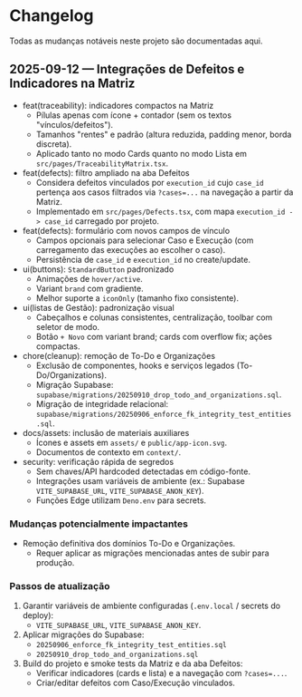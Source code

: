 # Changelog

Todas as mudanças notáveis neste projeto são documentadas aqui.

## 2025-09-12 — Integrações de Defeitos e Indicadores na Matriz

- feat(traceability): indicadores compactos na Matriz
  - Pílulas apenas com ícone + contador (sem os textos "vínculos/defeitos").
  - Tamanhos "rentes" e padrão (altura reduzida, padding menor, borda discreta).
  - Aplicado tanto no modo Cards quanto no modo Lista em `src/pages/TraceabilityMatrix.tsx`.
- feat(defects): filtro ampliado na aba Defeitos
  - Considera defeitos vinculados por `execution_id` cujo `case_id` pertença aos casos filtrados via `?cases=...` na navegação a partir da Matriz.
  - Implementado em `src/pages/Defects.tsx`, com mapa `execution_id -> case_id` carregado por projeto.
- feat(defects): formulário com novos campos de vínculo
  - Campos opcionais para selecionar Caso e Execução (com carregamento das execuções ao escolher o caso).
  - Persistência de `case_id` e `execution_id` no create/update.
- ui(buttons): `StandardButton` padronizado
  - Animações de `hover/active`.
  - Variant `brand` com gradiente.
  - Melhor suporte a `iconOnly` (tamanho fixo consistente).
- ui(listas de Gestão): padronização visual
  - Cabeçalhos e colunas consistentes, centralização, toolbar com seletor de modo.
  - Botão `+ Novo` com variant brand; cards com overflow fix; ações compactas.
- chore(cleanup): remoção de To-Do e Organizações
  - Exclusão de componentes, hooks e serviços legados (To-Do/Organizations).
  - Migração Supabase: `supabase/migrations/20250910_drop_todo_and_organizations.sql`.
  - Migração de integridade relacional: `supabase/migrations/20250906_enforce_fk_integrity_test_entities.sql`.
- docs/assets: inclusão de materiais auxiliares
  - Ícones e assets em `assets/` e `public/app-icon.svg`.
  - Documentos de contexto em `context/`.
- security: verificação rápida de segredos
  - Sem chaves/API hardcoded detectadas em código-fonte.
  - Integrações usam variáveis de ambiente (ex.: Supabase `VITE_SUPABASE_URL`, `VITE_SUPABASE_ANON_KEY`).
  - Funções Edge utilizam `Deno.env` para secrets.

### Mudanças potencialmente impactantes
- Remoção definitiva dos domínios To-Do e Organizações.
  - Requer aplicar as migrações mencionadas antes de subir para produção.

### Passos de atualização
1. Garantir variáveis de ambiente configuradas (`.env.local` / secrets do deploy):
   - `VITE_SUPABASE_URL`, `VITE_SUPABASE_ANON_KEY`.
2. Aplicar migrações do Supabase:
   - `20250906_enforce_fk_integrity_test_entities.sql`
   - `20250910_drop_todo_and_organizations.sql`
3. Build do projeto e smoke tests da Matriz e da aba Defeitos:
   - Verificar indicadores (cards e lista) e a navegação com `?cases=...`.
   - Criar/editar defeitos com Caso/Execução vinculados.
